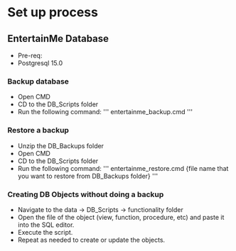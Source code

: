# Set up process

## EntertainMe Database

- Pre-req:
- Postgresql 15.0

### Backup database

- Open CMD
- CD to the DB_Scripts folder
- Run the following command:
  '''
  entertainme_backup.cmd
  '''

### Restore a backup

- Unzip the DB_Backups folder
- Open CMD
- CD to the DB_Scripts folder
- Run the following command:
  '''
  entertainme_restore.cmd {file name that you want to restore from DB_Backups folder}
  '''

### Creating DB Objects without doing a backup

- Navigate to the data -> DB_Scripts -> functionality folder
- Open the file of the object (view, function, procedure, etc) and paste it into the SQL editor.
- Execute the script.
- Repeat as needed to create or update the objects.
